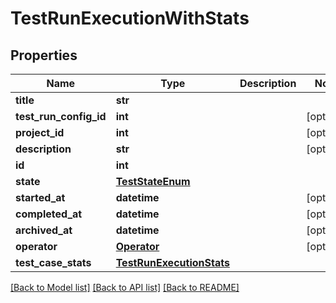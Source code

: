 <!--
 *
 * Copyright (c) 2023 Project CHIP Authors
 *
 * Licensed under the Apache License, Version 2.0 (the "License");
 * you may not use this file except in compliance with the License.
 * You may obtain a copy of the License at
 *
 * http://www.apache.org/licenses/LICENSE-2.0
 *
 * Unless required by applicable law or agreed to in writing, software
 * distributed under the License is distributed on an "AS IS" BASIS,
 * WITHOUT WARRANTIES OR CONDITIONS OF ANY KIND, either express or implied.
 * See the License for the specific language governing permissions and
 * limitations under the License.
-->
# TestRunExecutionWithStats

## Properties
Name | Type | Description | Notes
------------ | ------------- | ------------- | -------------
**title** | **str** |  | 
**test_run_config_id** | **int** |  | [optional] 
**project_id** | **int** |  | [optional] 
**description** | **str** |  | [optional] 
**id** | **int** |  | 
**state** | [**TestStateEnum**](TestStateEnum.md) |  | 
**started_at** | **datetime** |  | [optional] 
**completed_at** | **datetime** |  | [optional] 
**archived_at** | **datetime** |  | [optional] 
**operator** | [**Operator**](Operator.md) |  | [optional] 
**test_case_stats** | [**TestRunExecutionStats**](TestRunExecutionStats.md) |  | 

[[Back to Model list]](../README.md#documentation-for-models) [[Back to API list]](../README.md#documentation-for-api-endpoints) [[Back to README]](../README.md)


